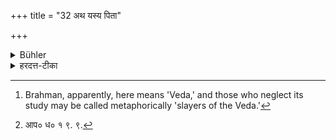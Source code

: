 +++
title = "32 अथ यस्य पिता"

+++

<details><summary>Bühler</summary>

32. He, whose father and grandfather have not been initiated, (and his two ancestors) are called 'slayers of the Brahman.' [^19] 


[^19]:  Brahman, apparently, here means 'Veda,' and those who neglect its study may be called metaphorically 'slayers of the Veda.'
</details>

<details><summary>हरदत्त-टीका</summary>

## सूत्रम्
अथ यस्य पिता पितामह इत्पनुपेतौ स्यातां ते ब्रह्महसंस्तुताः ॥ ३२ ॥
### टिप्पनी
यस्य माणवकस्य पिता पितामहश्चानुपेतौ स्यातां स्वयं च, ते तथाविधास्स माणवका ब्रह्महसस्तुताः ब्रह्महण इत्येव कीर्तिताः ब्रह्मवादिभिः। अतस्मिन् तच्छब्दयोगस्तद्धर्मप्राप्त्यर्थः । एवं च [^३] 'श्मशानवच्छूद्रपतिता'वित्यध्ययननिषेधप्रकरणे वक्ष्यते । ततश्च ब्रह्मा यथा ब्रह्महसमीपे नाध्येयमेवमेषामपीति ॥ ३२ ॥  

[^३]: आप० ध० १ ९. ९.
</details>
